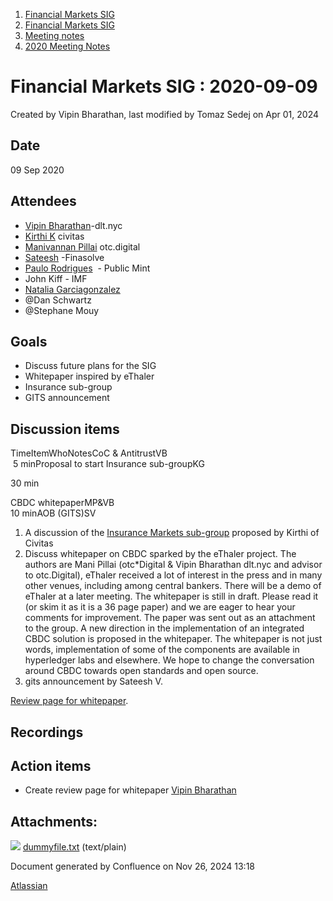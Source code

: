 1. [Financial Markets SIG](index.html)
2. [Financial Markets SIG](Financial-Markets-SIG_20545549.html)
3. [Meeting notes](Meeting-notes_20558268.html)
4. [2020 Meeting Notes](2020-Meeting-Notes_20546673.html)

# Financial Markets SIG : 2020-09-09

Created by Vipin Bharathan, last modified by Tomaz Sedej on Apr 01, 2024

## Date

09 Sep 2020

## Attendees

- [Vipin Bharathan](https://lf-hyperledger.atlassian.net/wiki/people/70121:4ac24c34-2385-41a8-8881-61e7a75c6d1e?ref=confluence)-dlt.nyc
- [Kirthi K](https://lf-hyperledger.atlassian.net/wiki/people/712020:cdf2c19a-9f68-45e0-82c7-86c8b2799fb2?ref=confluence) civitas
- [Manivannan Pillai](https://lf-hyperledger.atlassian.net/wiki/people/5a6887cec2b7dd3533e4ab77?ref=confluence) otc.digital
- [Sateesh](https://lf-hyperledger.atlassian.net/wiki/people/5f34fdb19aa9650046845141?ref=confluence) -Finasolve
- [Paulo Rodrigues](https://lf-hyperledger.atlassian.net/wiki/people/5d037b7b56f9580c07f2cb13?ref=confluence)  - Public Mint
- John Kiff - IMF
- [Natalia Garciagonzalez](https://lf-hyperledger.atlassian.net/wiki/people/70121:7c7305b1-f62b-4d9d-84a9-882b2664fda6?ref=confluence)
- @Dan Schwartz
- @Stephane Mouy

## Goals

- Discuss future plans for the SIG
- Whitepaper inspired by eThaler
- Insurance sub-group
- GITS announcement

## Discussion items

TimeItemWhoNotesCoC &amp; AntitrustVB  
 5 minProposal to start Insurance sub-groupKG

30 min

CBDC whitepaperMP&amp;VB  
10 minAOB (GITS)SV

> 

1. A discussion of the [Insurance Markets sub-group](https://lf-hyperledger.atlassian.net/wiki/x/ZYA5AQ) proposed by Kirthi of Civitas
2. Discuss whitepaper on CBDC sparked by the eThaler project. The authors are Mani Pillai (otc\*Digital &amp; Vipin Bharathan dlt.nyc and advisor to otc.Digital), eThaler received a lot of interest in the press and in many other venues, including among central bankers. There will be a demo of eThaler at a later meeting. The whitepaper is still in draft. Please read it (or skim it as it is a 36 page paper) and we are eager to hear your comments for improvement. The paper was sent out as an attachment to the group. A new direction in the implementation of an integrated CBDC solution is proposed in the whitepaper. The whitepaper is not just words, implementation of some of the components are available in hyperledger labs and elsewhere. We hope to change the conversation around CBDC towards open standards and open source.
3. gits announcement by Sateesh V.

[Review page for whitepaper](https://lf-hyperledger.atlassian.net/wiki/display/CMSIG/Review+of+Whitepaper+on+CBDC).

## Recordings

## Action items

- Create review page for whitepaper [Vipin Bharathan](https://lf-hyperledger.atlassian.net/wiki/people/70121:4ac24c34-2385-41a8-8881-61e7a75c6d1e?ref=confluence)

## Attachments:

![](images/icons/bullet_blue.gif) [dummyfile.txt](attachments/20545633/20559146.txt) (text/plain)

Document generated by Confluence on Nov 26, 2024 13:18

[Atlassian](http://www.atlassian.com/)
